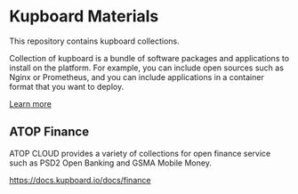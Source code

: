 # Kupboard Materials

This repository contains kupboard collections.

Collection of kupboard is a bundle of software packages and applications to install on the platform. For example, you can include open sources such as Nginx or Prometheus, and you can include applications in a container format that you want to deploy.

[Learn more](https://docs.kupboard.io/docs/collection/intro)


## ATOP Finance

ATOP CLOUD provides a variety of collections for open finance service such as PSD2 Open Banking and GSMA Mobile Money.

https://docs.kupboard.io/docs/finance

